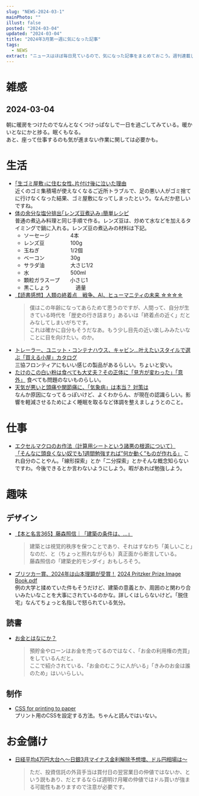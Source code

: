 ```yaml
---
slug: "NEWS-2024-03-1"
mainPhoto: ""
illust: false
posted: "2024-03-04"
updated: "2024-03-04"
title: "2024年3月第一週に気になった記事"
tags:
  - NEWS
extract: "ニュースはほぼ毎日見ているので、気になった記事をまとめておこう。週刊連載したい。"
---
```


# 雑感

## 2024-03-04

朝に暖房をつけたのでなんとなくつけっぱなしで一日を過ごしてみている。暖かいとなにかと捗る。眠くもなる。  
あと、座って仕事するのも気が進まない作業に関しては必要かも。

# 生活

- [｢生ゴミ屋敷｣に住む女性､片付け後に泣いた理由](https://toyokeizai.net/articles/-/737555?page=5)  
  近くのゴミ集積場が使えなくなるご近所トラブルで、足の悪い人がゴミ捨てに行けなくなった結果、ゴミ屋敷になってしまったという。なんだか悲しいですね。
- [体の余分な塩分排出｢レンズ豆煮込み｣簡単レシピ](https://toyokeizai.net/articles/-/737956)  
  普通の煮込み料理と同じ手順で作る。レンズ豆は、炒めて水などを加えるタイミングで鍋に入れる。レンズ豆の煮込みの材料は下記。  
    - ソーセージ    4本
    - レンズ豆     100g
    - 玉ねぎ      1/2個
    - ベーコン     30g
    - サラダ油     大さじ1/2
    - 水        500ml
    - 顆粒ガラスープ  小さじ1
    - 黒こしょう     適量
- [【読書感想】人類の終着点　戦争、AI、ヒューマニティの未来 ☆☆☆☆](https://fujipon.hatenadiary.com/entry/2024/03/04/083935)  
  > 僕はこの年齢になってあらためて思うのですが、人間って、自分が生きている時代を「歴史の行き詰まり」あるいは「終着点の近く」だとみなしてしまいがちです。  
  これは確かに自分もそうだなあ。もう少し目先の近い楽しみみたいなことに目を向けたい。のか。
- [トレーラー、ユニット・コンテナハウス、キャビン…叶えたいスタイルで選ぶ「買える小屋」カタログ](https://www.bepal.net/archives/398652)  
  三協フロンティアにもいい感じの製品があるらしい。ちょいと安い。
- [たけのこの白い粉は食べても大丈夫？その正体に「見方が変わった」「意外」](https://macaro-ni.jp/146187) 
   食べても問題のないものらしい。
- [天気が悪いと頭痛や関節痛に、「気象病」は本当？ 対策は](https://natgeo.nikkeibp.co.jp/atcl/news/24/030400125/?P=3)  
  なんか原因になってるっぽいけど、よくわからん、が現在の認識らしい。影響を軽減させるためによく睡眠を取るなど体調を整えましょうとのこと。

# 仕事
- [エクセルマクロのお作法（計算用シートという諸悪の根源について）](https://anond.hatelabo.jp/20240302043100)  
  [「そんなに頭良くない奴でも1週間勉強すれば”何か動く”ものが作れる」](https://anond.hatelabo.jp/20240302200839) 
  これ自分のことやん。「線形探索」とか「二分探索」とかそんな概念知らないですわ。今後できるとか言わないようにしよう。暇があれば勉強しよう。

# 趣味

## デザイン

- [【本と名言365】藤森照信｜「建築の条件は、…」](https://casabrutus.com/categories/culture/398226)  
  > 建築とは視覚的秩序を保つことであり、それはすなわち「美しいこと」なのだ、と（ちょっと照れながらも）真正面から断言している。  
  藤森照信の「建築史的モンダイ」おもしろそう。
- [プリツカー賞、2024年は山本理顕が受賞！](https://casabrutus.com/categories/architecture/398554) 
  [2024 Pritzker Prize Image Book.pdf](https://www.pritzkerprize.com/sites/default/files/2024-02/2024%20Pritzker%20Prize%20Image%20Book.pdf)  
    例の大学と揉めていた件もそうだけど、建築の意義とか、周囲のと関わり合いみたいなことを大事にされているのかな。詳しくはしらないけど。「脱住宅」なんてちょっと名指しで怒られている気分。

## 読書

- [お金とはなにか？](https://kaz-ataka.hatenablog.com/entry/2024/03/04/120015)  
  > 預貯金やローンはお金を売ってるのではなく、「お金の利用権の売買」をしているんだと。  
  ここで紹介されている、「お金のむこうに人がいる」「きみのお金は誰のため」はいいらしい。

## 制作

- [CSS for printing to paper](https://voussoir.net/writing/css_for_printing)  
  プリント用のCSSを設定する方法。ちゃんと読んではいない。

# お金儲け

- [日経平均4万円大台へ～日銀3月マイナス金利解除予想増、ドル円相場は～](http://hiroko.yutaka-shoji.co.jp/2024/03/43.html)  
  > ただ、投資信託の外貨手当は買付日の翌営業日の仲値ではないか、という説もあり、だとするならば週明け月曜の仲値ではドル買いが強まる可能性もありますので注意が必要です。